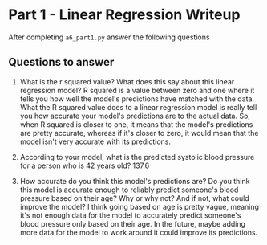 # Part 1 - Linear Regression Writeup

After completing `a6_part1.py` answer the following questions

## Questions to answer

1. What is the r squared value?  What does this say about this linear regression model?
   R squared is a value between zero and one where it tells you how well the model's predictions have matched with the data. What the R squared value does to a linear regression model is really tell you how accurate your model's predictions are to the actual data. So, when R squared is closer to one, it means that the model's predictions are pretty accurate, whereas if it's closer to zero, it would mean that the model isn't very accurate with its predictions. 

3. According to your model, what is the predicted systolic blood pressure for a person who is 42 years old?
   137.6

5. How accurate do you think this model's predictions are?  Do you think this model is accurate enough to reliably predict someone's blood pressure based on their age?  Why or why not?  And if not, what could improve the model?
 I think going based on age is pretty vague, meaning it's not enough data for the model to accurately predict someone's blood pressure only based on their age. In the future, maybe adding more data for the model to work around it could improve its predictions.